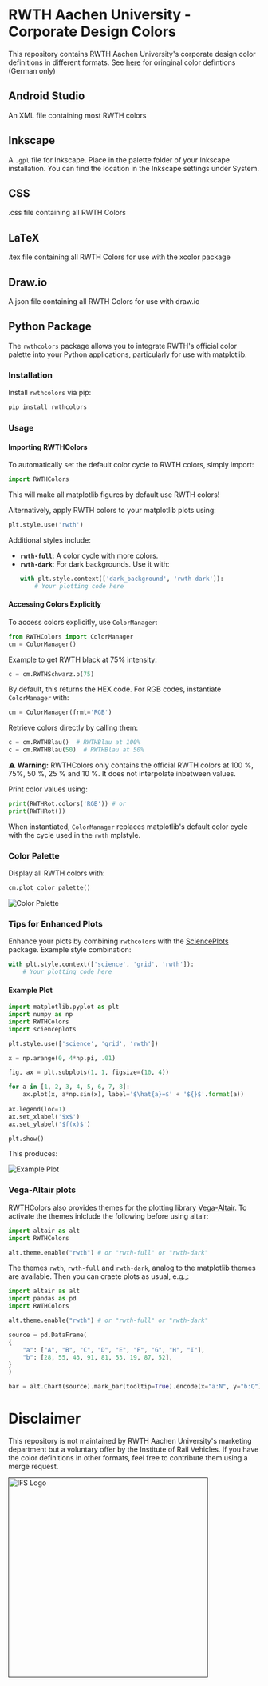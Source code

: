 # RWTH Aachen University - Corporate Design Colors

This repository contains RWTH Aachen University's corporate design color definitions in different formats.
See [here](https://www9.rwth-aachen.de/global/show_document.asp?id=aaaaaaaaaadpbhq) for oringinal color defintions (German only)

## Android Studio
An XML file containing most RWTH colors

## Inkscape
A `.gpl` file for Inkscape. Place in the palette folder of your Inkscape installation. You can find the location in the Inkscape settings under System.

## CSS
.css file containing all RWTH Colors

## LaTeX
.tex file containing all RWTH Colors for use with the xcolor package

## Draw.io
A json file containing all RWTH Colors for use with draw.io

## Python Package
The `rwthcolors` package allows you to integrate RWTH's official color palette into your Python applications, particularly for use with matplotlib.

### Installation

Install `rwthcolors` via pip:

```bash
pip install rwthcolors
```

### Usage

#### Importing RWTHColors

To automatically set the default color cycle to RWTH colors, simply import:

```python
import RWTHColors
```
This will make all matplotlib figures by default use RWTH colors!

Alternatively, apply RWTH colors to your matplotlib plots using:

```python
plt.style.use('rwth')
```

Additional styles include:
- **`rwth-full`**: A color cycle with more colors.
- **`rwth-dark`**: For dark backgrounds. Use it with:
  ```python
  with plt.style.context(['dark_background', 'rwth-dark']):
      # Your plotting code here
  ```

#### Accessing Colors Explicitly

To access colors explicitly, use `ColorManager`:

```python
from RWTHColors import ColorManager
cm = ColorManager()
```

Example to get RWTH black at 75% intensity:

```python
c = cm.RWTHSchwarz.p(75)
```

By default, this returns the HEX code. For RGB codes, instantiate `ColorManager` with:

```python
cm = ColorManager(frmt='RGB')
```

Retrieve colors directly by calling them:

```python
c = cm.RWTHBlau()  # RWTHBlau at 100%
c = cm.RWTHBlau(50)  # RWTHBlau at 50%
```
⚠️ **Warning:** RWTHColors only contains the official RWTH colors at 100 %, 75%, 50 %, 25 % and 10 %. It does not interpolate inbetween values.

Print color values using:

```python
print(RWTHRot.colors('RGB')) # or
print(RWTHRot())
```

When instantiated, `ColorManager` replaces matplotlib's default color cycle with the cycle used in the `rwth` mplstyle.

### Color Palette

Display all RWTH colors with:

```python
cm.plot_color_palette()
```

![Color Palette](Python/rwth-colors/tests/output/palette.png)

### Tips for Enhanced Plots

Enhance your plots by combining `rwthcolors` with the [SciencePlots](https://github.com/garrettj403/SciencePlots) package. Example style combination:

```python
with plt.style.context(['science', 'grid', 'rwth']):
    # Your plotting code here
```

#### Example Plot

```python
import matplotlib.pyplot as plt
import numpy as np
import RWTHColors
import scienceplots

plt.style.use(['science', 'grid', 'rwth'])

x = np.arange(0, 4*np.pi, .01)

fig, ax = plt.subplots(1, 1, figsize=(10, 4))

for a in [1, 2, 3, 4, 5, 6, 7, 8]:
    ax.plot(x, a*np.sin(x), label='$\hat{a}=$' + '${}$'.format(a))
    
ax.legend(loc=1)
ax.set_xlabel('$x$')
ax.set_ylabel('$f(x)$')

plt.show()
```

This produces:

![Example Plot](Python/rwth-colors/tests/output/plot.png)

### Vega-Altair plots
RWTHColors also provides themes for the plotting library [Vega-Altair](https://altair-viz.github.io/). To activate the themes inlclude the following before using altair:

```python
import altair as alt
import RWTHColors

alt.theme.enable("rwth") # or "rwth-full" or "rwth-dark"
```

The themes `rwth`, `rwth-full` and `rwth-dark`, analog to the matplotlib themes are available. Then you can craete plots as usual, e.g.,:

```python
import altair as alt
import pandas as pd
import RWTHColors

alt.theme.enable("rwth") # or "rwth-full" or "rwth-dark"

source = pd.DataFrame(
{
    "a": ["A", "B", "C", "D", "E", "F", "G", "H", "I"],
    "b": [28, 55, 43, 91, 81, 53, 19, 87, 52],
}
)

bar = alt.Chart(source).mark_bar(tooltip=True).encode(x="a:N", y="b:Q").properties(title='Bar Chart')

```

<!-- CONTACT -->
# Disclaimer

This repository is not maintained by RWTH Aachen University's marketing department but a voluntary offer by the Institute of Rail Vehicles.
If you have the color definitions in other formats, feel free to contribute them using a merge request.

<div>  
<a href="">
    <img src="http://www.ifs.rwth-aachen.de/fileadmin/images/rwth_ifs_de_rgb.png" alt="IFS Logo" width="400">
  </a>
</div>

